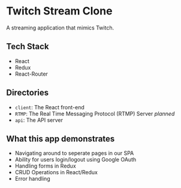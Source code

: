 # Twitch Stream Clone

A streaming application that mimics Twitch.

## Tech Stack

- React
- Redux
- React-Router

## Directories

- `client`: The React front-end
- `RTMP`: The Real Time Messaging Protocol (RTMP) Server _planned_
- `api`: The API server

## What this app demonstrates

- Navigating around to seperate pages in our SPA
- Ability for users login/logout using Google OAuth
- Handling forms in Redux
- CRUD Operations in React/Redux
- Error handling
